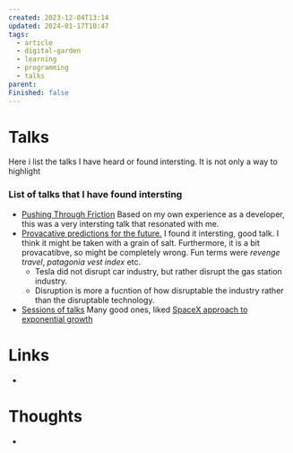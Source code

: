 ```yaml
---
created: 2023-12-04T13:14
updated: 2024-01-17T10:47
tags:
  - article
  - digital-garden
  - learning
  - programming
  - talks
parent: 
Finished: false
---
```

# Talks

Here i list the talks I have heard or found intersting. It is not only a way to highlight 



### List of talks that I have found intersting
- [Pushing Through Friction](https://www.youtube.com/watch?v=8bxZuzDKoI0&list=WL&index=17&t=7s) Based on my own experience as a developer, this was a very intersting talk that resonated with me. 
- [Provacative predictions for the future.](https://www.youtube.com/watch?v=otyoPiVAicI&ab_channel=Summit) I found it intersting, good talk. I think it might be taken with a grain of salt. Furthermore, it is a bit provacatibve, so might be completely wrong. Fun terms were *revenge travel*, *patagonia vest index* etc. 
	- Tesla did not disrupt car industry, but rather disrupt the gas station industry.
	- Disruption is more a fucntion of how disruptable the industry rather than the disruptable technology. 
- [Sessions of talks](https://www.youtube.com/@SummitSessions/videos) Many good ones, liked [SpaceX approach to exponential growth](https://youtu.be/ZOWakxXjotg?si=2MuirGP0ZYkGzVOT)

# Links
- 

# Thoughts 
- 


